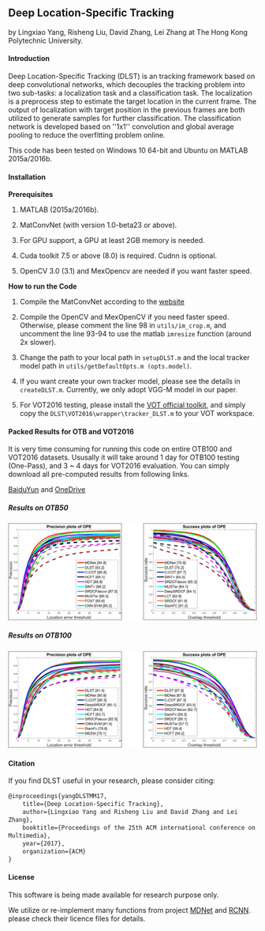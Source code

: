## Deep Location-Specific Tracking

by Lingxiao Yang, Risheng Liu, David Zhang, Lei Zhang at The Hong Kong Polytechnic University.


#### Introduction
Deep Location-Specific Tracking (DLST) is an tracking framework based on deep convolutional networks, which decouples the tracking problem into two sub-tasks: a localization task and a classification task. The localization is a preprocess step to estimate the target location in the current frame. The output of localization with target position in the previous frames are both utilized to generate samples for further classification. The classification network is developed based on ''1x1'' convolution and global average pooling to reduce the overfitting problem online.

This code has been tested on Windows 10 64-bit and Ubuntu on MATLAB 2015a/2016b.


#### Installation

**Prerequisites**
	
1. MATLAB (2015a/2016b).

2. MatConvNet (with version 1.0-beta23 or above).
	
3. For GPU support, a GPU at least 2GB memory is needed. 
	
4. Cuda toolkit 7.5 or above (8.0) is required. Cudnn is optional. 

5. OpenCV 3.0 (3.1) and MexOpencv are needed if you want faster speed.

**How to run the Code**

1. Compile the MatConvNet according to the [website](http://www.vlfeat.org/matconvnet/)

2. Compile the OpenCV and MexOpenCV if you need faster speed. Otherwise, please comment the line 98
in ``utils/im_crop.m``, and uncomment the line 93-94 to use the matlab ``imresize`` function (around 2x slower).

3. Change the path to your local path in ``setupDLST.m`` and the local tracker model path in ``utils/getDefaultOpts.m (opts.model)``.

4. If you want create your own tracker model, please see the details in ``createDLST.m``. Currently, we only adopt VGG-M model in our paper.

5. For VOT2016 testing, please install the [VOT official toolkit](https://github.com/votchallenge/vot-toolkit), and simply 
copy the ``DLST\VOT2016\wrapper\tracker_DLST.m`` to your VOT workspace. 


#### Packed Results for OTB and VOT2016

It is very time consuming for running this code on entire OTB100 and VOT2016 datasets. Ususally it will take around 1 day for OTB100 testing (One-Pass), and 3 ~ 4 days for VOT2016 evaluation. You can simply download all pre-computed results from following links.

[BaiduYun](https://pan.baidu.com/s/1gfvfyjL) and [OneDrive](https://1drv.ms/f/s!AjoDviVXbtjXgyzr_Nnc16AUS_yO)


##### Results on OTB50

![OTB50](https://raw.githubusercontent.com/ZjjConan/DLST/master/resultPlots/otb50.png)

##### Results on OTB100

![OTB100](https://raw.githubusercontent.com/ZjjConan/DLST/master/resultPlots/otb100.png)


#### Citation
If you find DLST useful in your research, please consider citing:

	@inproceedings{yangDLSTMM17,
  		title={Deep Location-Specific Tracking},
  		author={Lingxiao Yang and Risheng Liu and David Zhang and Lei Zhang},
  		booktitle={Proceedings of the 25th ACM international conference on Multimedia},
  		year={2017},
  		organization={ACM}
	}

#### License

This software is being made available for research purpose only. 

We utilize or re-implement many functions from project [MDNet](https://github.com/HyeonseobNam/MDNet) and 
[RCNN](https://github.com/rbgirshick/rcnn). please check their licence files for details.
